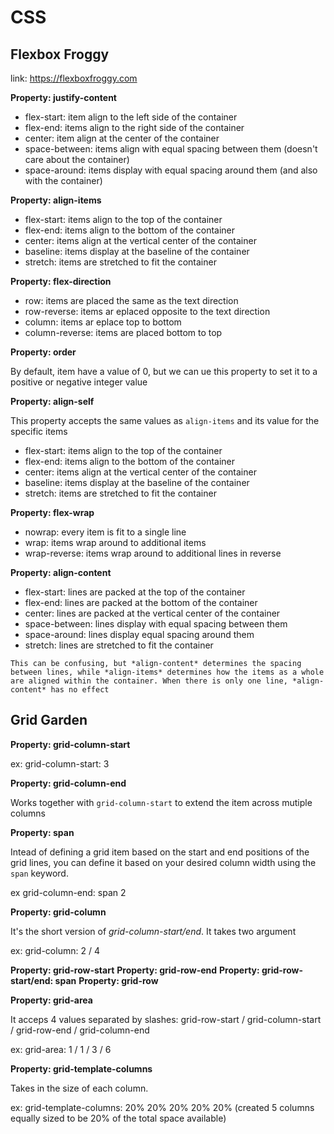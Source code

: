 # CSS

## Flexbox Froggy

link: https://flexboxfroggy.com

**Property: justify-content**

* flex-start: item align to the left side of the container
* flex-end: items align to the right side of the container
* center: item align at the center of the container
* space-between: items align with equal spacing between them (doesn't care about the container)
* space-around: items display with equal spacing around them (and also with the container)

**Property: align-items**

* flex-start: items align to the top of the container
* flex-end: items align to the bottom of the container
* center: items align at the vertical center of the container
* baseline: items display at the baseline of the container
* stretch: items are stretched to fit the container

**Property: flex-direction**

* row: items are placed the same as the text direction
* row-reverse: items ar eplaced opposite to the text direction
* column: items ar eplace top to bottom
* column-reverse: items are placed bottom to top

**Property: order**

By default, item have a value of 0, but we can ue this property to set it to a positive or negative integer value

**Property: align-self**

This property accepts the same values as `align-items` and its value for the specific items

* flex-start: items align to the top of the container
* flex-end: items align to the bottom of the container
* center: items align at the vertical center of the container
* baseline: items display at the baseline of the container
* stretch: items are stretched to fit the container

**Property: flex-wrap**

* nowrap: every item is fit to a single line
* wrap: items wrap around to additional items
* wrap-reverse: items wrap around to additional lines in reverse

**Property: align-content**

* flex-start: lines are packed at the top of the container
* flex-end: lines are packed at the bottom of the container
* center: lines are packed at the vertical center of the container
* space-between: lines display with equal spacing between them
* space-around: lines display equal spacing around them
* stretch: lines are stretched to fit the container

`This can be confusing, but *align-content* determines the spacing between lines, while *align-items* determines how the items as a whole are aligned within the container. When there is only one line, *align-content* has no effect`



## Grid Garden

**Property: grid-column-start**

ex: grid-column-start: 3

**Property: grid-column-end**

Works together with `grid-column-start` to extend the item across mutiple columns

**Property: span**

Intead of defining a grid item based on the start and end positions of the grid lines, you can define it based on your desired column width using the `span` keyword.

ex
grid-column-end: span 2

**Property: grid-column**

It's the short version of *grid-column-start/end*. It takes two argument

ex: grid-column: 2 / 4

**Property: grid-row-start**
**Property: grid-row-end**
**Property: grid-row-start/end: span**
**Property: grid-row**

**Property: grid-area**

It acceps 4 values separated by slashes: grid-row-start / grid-column-start / grid-row-end / grid-column-end

ex: grid-area: 1 / 1 / 3 / 6

**Property: grid-template-columns**

Takes in the size of each column.

ex: grid-template-columns: 20% 20% 20% 20% 20%
(created 5 columns equally sized to be 20% of the total space available)

